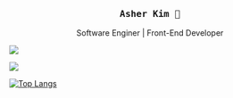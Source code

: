 <div align='center'>
 <h3><samp><strong>Asher Kim</strong> 👋 </samp></h3>

Software Enginer | Front-End Developer
</div>

<!--
**asherkuu/asherkuu** is a ✨ _special_ ✨ repository because its `README.md` (this file) appears on your GitHub profile.

Here are some ideas to get you started:

- 🔭 I’m currently working on ...
- 🌱 I’m currently learning ...
- 👯 I’m looking to collaborate on ...
- 🤔 I’m looking for help with ...
- 💬 Ask me about ...
- 📫 How to reach me: ...
- 😄 Pronouns: ...
- ⚡ Fun fact: ...
-->


<a href="https://velog.io/@ashekruu"><img src="https://img.shields.io/badge/Velog-3DDC84?style=flat&logo=Blogger&logoColor=white"/></a>

<img src="https://img.shields.io/badge/React-61DAFB?style=flat&logo=React&logoColor=white"/>

 [![Top Langs](https://github-readme-stats.vercel.app/api/top-langs/?username=asherkuu&layout=compact)]()
